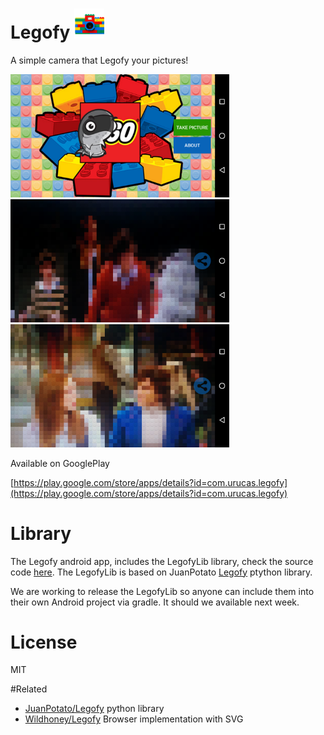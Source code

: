 # Legofy <img src="https://raw.githubusercontent.com/Urucas/Legofy/master/app/src/main/res/mipmap-hdpi/ic_launcher.png" width="48"  />
A simple camera that Legofy your pictures!

<img src="https://raw.githubusercontent.com/Urucas/Legofy/master/screen1.png" width="350" />
<img src="https://raw.githubusercontent.com/Urucas/Legofy/master/screen2.png" width="350" />
<img src="https://raw.githubusercontent.com/Urucas/Legofy/master/screen3.png" width="350" />

Available on GooglePlay

[https://play.google.com/store/apps/details?id=com.urucas.legofy](https://play.google.com/store/apps/details?id=com.urucas.legofy)

# Library
The Legofy android app, includes the LegofyLib library, check the source code [here](https://github.com/Urucas/Legofy/tree/master/legofyLib). The
LegofyLib is based on JuanPotato [Legofy](https://github.com/JuanPotato/Legofy) ptython library.

We are working to release the LegofyLib so anyone can include them into their
own Android project via gradle. It should we available next week.

# License
MIT

#Related
* [JuanPotato/Legofy](https://github.com/JuanPotato/Legofy) python library
* [Wildhoney/Legofy](https://github.com/Wildhoney/Legofy) Browser implementation with SVG
